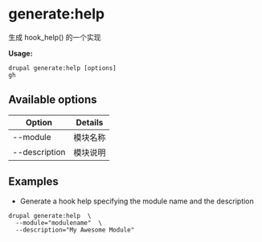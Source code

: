 # generate:help
生成 hook_help() 的一个实现

**Usage:**
```
drupal generate:help [options]
gh
```

## Available options
Option | Details
-------|-------------
--module | 模块名称
--description | 模块说明

## Examples
* Generate a hook help specifying the module name and the description
```
drupal generate:help  \
  --module="modulename"  \
  --description="My Awesome Module"
```
